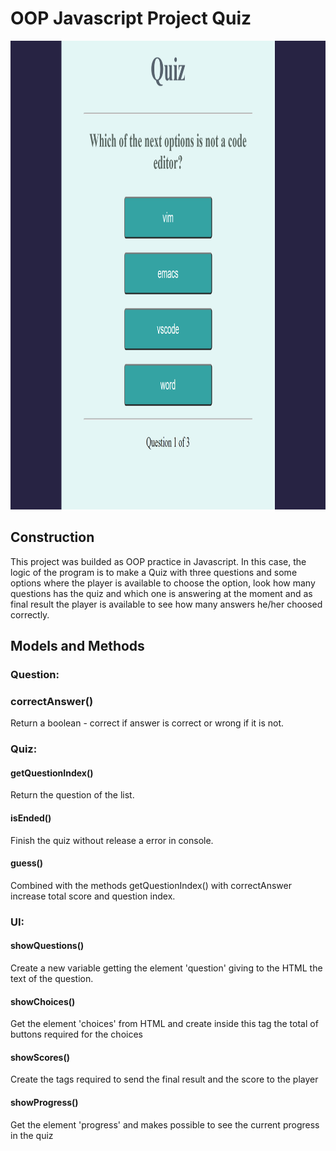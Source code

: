 # OOP Javascript Project Quiz

<img src="./images/oop-javascript_project.png" width=930; height=750; alt="javascript-image">

## Construction
This project was builded as OOP practice in Javascript. In this case, the logic of the program is to make a Quiz with three questions and some options where the player is available to choose the option, look how many questions has the quiz and which one is answering at the moment and as final result the player is available to see how many answers he/her choosed correctly.

## Models and Methods
### Question:
### correctAnswer()
Return a boolean - correct if answer is correct or wrong if it is not.
### Quiz:
#### getQuestionIndex()
Return the question of the list.
#### isEnded()
Finish the quiz without release a error in console.
#### guess()
Combined with the methods getQuestionIndex() with correctAnswer increase total score and question index.
### UI:
#### showQuestions()
Create a new variable getting the element 'question' giving to the HTML the text
of the question.
#### showChoices()
Get the element 'choices' from HTML and create inside this tag the total of buttons required for the choices
#### showScores()
Create the tags required to send the final result and the score to the player
#### showProgress()
Get the element 'progress' and makes possible to see the current progress in the quiz
